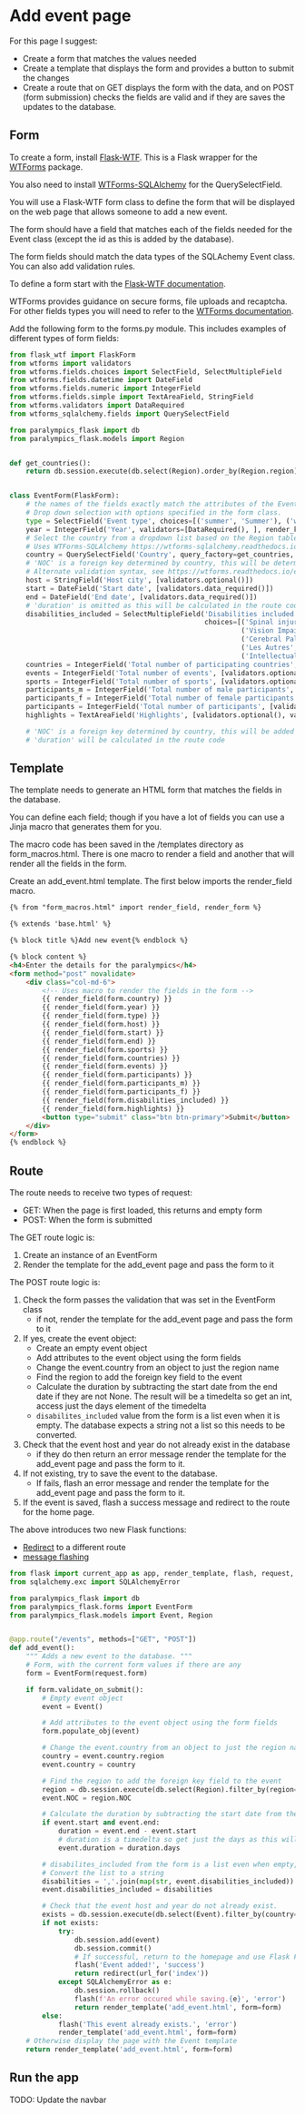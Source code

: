 # Add event page

For this page I suggest:

- Create a form that matches the values needed
- Create a template that displays the form and provides a button to submit the changes
- Create a route that on GET displays the form with the data, and on POST (form submission) checks the fields are valid
  and if they are saves the updates to the database.

## Form

To create a form, install [Flask-WTF](https://flask-wtf.readthedocs.io/en/1.2.x/). This is a Flask wrapper for
the [WTForms](https://wtforms.readthedocs.io/en/3.1.x/) package.

You also need to install [WTForms-SQLAlchemy](https://wtforms-sqlalchemy.readthedocs.io/en/latest/wtforms_sqlalchemy/)
for the QuerySelectField.

You will use a Flask-WTF form class to define the form that will be displayed on the web page that allows someone to add
a new event.

The form should have a field that matches each of the fields needed for the Event class (except the id as this is added
by the database).

The form fields should match the data types of the SQLAchemy Event class. You can also add validation rules.

To define a form start with
the [Flask-WTF documentation](https://flask-wtf.readthedocs.io/en/1.2.x/quickstart/#creating-forms).

WTForms provides guidance on secure forms, file uploads and recaptcha. For other fields types you will need to
refer to the [WTForms documentation](https://wtforms.readthedocs.io/en/3.0.x/).

Add the following form to the forms.py module. This includes examples of different types of form fields:

```python
from flask_wtf import FlaskForm
from wtforms import validators
from wtforms.fields.choices import SelectField, SelectMultipleField
from wtforms.fields.datetime import DateField
from wtforms.fields.numeric import IntegerField
from wtforms.fields.simple import TextAreaField, StringField
from wtforms.validators import DataRequired
from wtforms_sqlalchemy.fields import QuerySelectField

from paralympics_flask import db
from paralympics_flask.models import Region


def get_countries():
    return db.session.execute(db.select(Region).order_by(Region.region)).scalars()


class EventForm(FlaskForm):
    # the names of the fields exactly match the attributes of the Event class for convenience
    # Drop down selection with options specified in the form class.
    type = SelectField('Event type', choices=[('summer', 'Summer'), ('winter', 'Winter')], validators=[DataRequired()])
    year = IntegerField('Year', validators=[DataRequired(), ], render_kw={"placeholder": 2020})
    # Select the country from a dropdown list based on the Region table.
    # Uses WTForms-SQLAlchemy https://wtforms-sqlalchemy.readthedocs.io/en/latest/wtforms_sqlalchemy/
    country = QuerySelectField('Country', query_factory=get_countries, get_label='region')
    # 'NOC' is a foreign key determined by country, this will be determined in the route code
    # Alternate validation syntax, see https://wtforms.readthedocs.io/en/3.1.x/fields/#field-definitions
    host = StringField('Host city', [validators.optional()])
    start = DateField('Start date', [validators.data_required()])
    end = DateField('End date', [validators.data_required()])
    # 'duration' is omitted as this will be calculated in the route code when saved to the database
    disabilities_included = SelectMultipleField('Disabilities included',
                                                choices=[('Spinal injury', 'Spinal injury'), ('Amputee', 'Amputee'),
                                                         ('Vision Impairment', 'Vision Impairment'),
                                                         ('Cerebral Palsy', 'Cerebral Palsy'),
                                                         ('Les Autres', 'Les Autres'),
                                                         ('Intellectual Disability', 'Intellectual Disability')])
    countries = IntegerField('Total number of participating countries', [validators.optional()])
    events = IntegerField('Total number of events', [validators.optional()])
    sports = IntegerField('Total number of sports', [validators.optional()])
    participants_m = IntegerField('Total number of male participants', [validators.optional()])
    participants_f = IntegerField('Total number of female participants', [validators.optional()])
    participants = IntegerField('Total number of participants', [validators.optional()])
    highlights = TextAreaField('Highlights', [validators.optional(), validators.length(max=200)])

    # 'NOC' is a foreign key determined by country, this will be added in the route code
    # 'duration' will be calculated in the route code
```

## Template

The template needs to generate an HTML form that matches the fields in the database.

You can define each field; though if you have a lot of fields you can use a Jinja macro that generates them for you.

The macro code has been saved in the /templates directory as form_macros.html. There is one macro to render a field and
another that will render all the fields in the form.

Create an add_event.html template. The first below imports the render_field macro.

```html
{% from "form_macros.html" import render_field, render_form %}

{% extends 'base.html' %}

{% block title %}Add new event{% endblock %}

{% block content %}
<h4>Enter the details for the paralympics</h4>
<form method="post" novalidate>
    <div class="col-md-6">
        <!-- Uses macro to render the fields in the form -->
        {{ render_field(form.country) }}
        {{ render_field(form.year) }}
        {{ render_field(form.type) }}
        {{ render_field(form.host) }}
        {{ render_field(form.start) }}
        {{ render_field(form.end) }}
        {{ render_field(form.sports) }}
        {{ render_field(form.countries) }}
        {{ render_field(form.events) }}
        {{ render_field(form.participants) }}
        {{ render_field(form.participants_m) }}
        {{ render_field(form.participants_f) }}
        {{ render_field(form.disabilities_included) }}
        {{ render_field(form.highlights) }}
        <button type="submit" class="btn btn-primary">Submit</button>
    </div>
</form>
{% endblock %}
```

## Route

The route needs to receive two types of request:

- GET: When the page is first loaded, this returns and empty form
- POST: When the form is submitted

The GET route logic is:

1. Create an instance of an EventForm
2. Render the template for the add_event page and pass the form to it

The POST route logic is:

1. Check the form passes the validation that was set in the EventForm class
    - if not, render the template for the add_event page and pass the form to it
2. If yes, create the event object:
    - Create an empty event object
    - Add attributes to the event object using the form fields
    - Change the event.country from an object to just the region name
    - Find the region to add the foreign key field to the event
    - Calculate the duration by subtracting the start date from the end date if they are not None. The result will be a
      timedelta so get an int, access just the days element of the timedelta
    - `disabilites_included` value from the form is a list even when it is empty. The database expects a string not a
      list so this needs to be converted.
3. Check that the event host and year do not already exist in the database
   - if they do then return an error message render the template for the add_event page and pass the form to it.
4. If not existing, try to save the event to the database.
   - If fails, flash an error message and render the template for the add_event page and pass the form to it.
5. If the event is saved, flash a success message and redirect to the route for the home page.

The above introduces two new Flask functions:

   - [Redirect](https://flask.palletsprojects.com/en/3.0.x/api/#flask.Flask.redirect) to a different route
   - [message flashing](https://flask.palletsprojects.com/en/3.0.x/patterns/flashing/)


```python
from flask import current_app as app, render_template, flash, request, redirect, url_for
from sqlalchemy.exc import SQLAlchemyError

from paralympics_flask import db
from paralympics_flask.forms import EventForm
from paralympics_flask.models import Event, Region


@app.route("/events", methods=["GET", "POST"])
def add_event():
    """ Adds a new event to the database. """
    # Form, with the current form values if there are any
    form = EventForm(request.form)

    if form.validate_on_submit():
        # Empty event object
        event = Event()

        # Add attributes to the event object using the form fields
        form.populate_obj(event)

        # Change the event.country from an object to just the region name
        country = event.country.region
        event.country = country

        # Find the region to add the foreign key field to the event
        region = db.session.execute(db.select(Region).filter_by(region=country)).scalar_one()
        event.NOC = region.NOC

        # Calculate the duration by subtracting the start date from the end date if they are not None
        if event.start and event.end:
            duration = event.end - event.start
            # duration is a timedelta so get just the days as this will be an int
            event.duration = duration.days

        # disabilites_included from the form is a list even when empty, the database expects a string not a list
        # Convert the list to a string
        disabilities = ','.join(map(str, event.disabilities_included))
        event.disabilities_included = disabilities

        # Check that the event host and year do not already exist.
        exists = db.session.execute(db.select(Event).filter_by(country=event.country, year=event.year)).first()
        if not exists:
            try:
                db.session.add(event)
                db.session.commit()
                # If successful, return to the homepage and use Flask Flash to display a success message
                flash('Event added!', 'success')
                return redirect(url_for('index'))
            except SQLAlchemyError as e:
                db.session.rollback()
                flash(f'An error occured while saving.{e}', 'error')
                return render_template('add_event.html', form=form)
        else:
            flash('This event already exists.', 'error')
            render_template('add_event.html', form=form)
    # Otherwise display the page with the Event template
    return render_template('add_event.html', form=form)
```

## Run the app


TODO: Update the navbar
